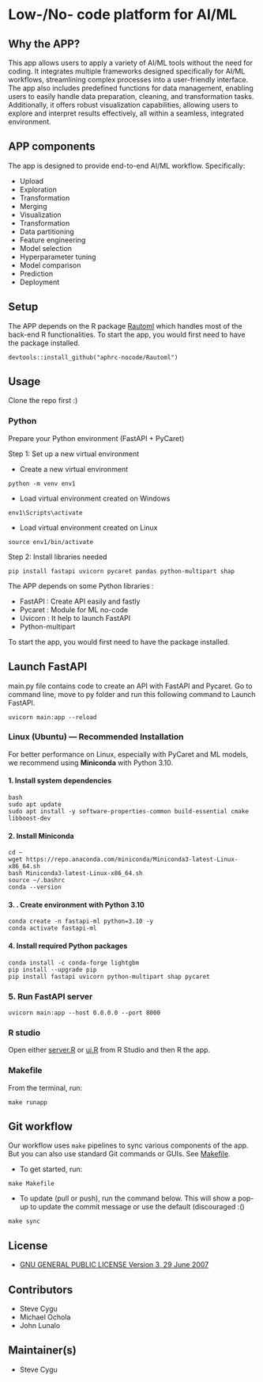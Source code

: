 # Low-/No- code platform for AI/ML


## Why the APP?

This app allows users to apply a variety of AI/ML tools without the need for coding. It integrates multiple frameworks designed specifically for AI/ML workflows, streamlining complex processes into a user-friendly interface. The app also includes predefined functions for data management, enabling users to easily handle data preparation, cleaning, and transformation tasks. Additionally, it offers robust visualization capabilities, allowing users to explore and interpret results effectively, all within a seamless, integrated environment.

## APP components 

The app is designed to provide end-to-end AI/ML workflow. Specifically:
- Upload
- Exploration
- Transformation
- Merging
- Visualization
- Transformation
- Data partitioning
- Feature engineering
- Model selection
- Hyperparameter tuning
- Model comparison 
- Prediction
- Deployment


## Setup

The APP depends on the R package [Rautoml](https://github.com/aphrc-nocode/Rautoml) which handles most of the back-end R functionalities. To start the app, you would first need to have the package installed.

```
devtools::install_github("aphrc-nocode/Rautoml")
```

## Usage

Clone the repo first :)

### Python
Prepare your Python environment (FastAPI + PyCaret)

Step 1: Set up a new virtual environment
- Create a new virtual environment
```
python -m venv env1
```
- Load virtual environment created on Windows
```
env1\Scripts\activate 
```
- Load virtual environment created on Linux
```
source env1/bin/activate
```
Step 2: Install libraries needed
```
pip install fastapi uvicorn pycaret pandas python-multipart shap
```

The APP depends on some Python libraries :
- FastAPI : Create API easily and fastly
- Pycaret : Module for ML no-code
- Uvicorn : It help to launch FastAPI
- Python-multipart

To start the app, you would first need to have the package installed.

## Launch FastAPI
main.py file contains code to create an API with FastAPI and Pycaret.
Go to command line, move to py folder and run this following command to Launch FastAPI.
```
uvicorn main:app --reload
```
### Linux (Ubuntu) — Recommended Installation

For better performance on Linux, especially with PyCaret and ML models, we recommend using **Miniconda** with Python 3.10.

#### 1. Install system dependencies
```
bash
sudo apt update
sudo apt install -y software-properties-common build-essential cmake libboost-dev
```
#### 2. Install Miniconda
```
cd ~
wget https://repo.anaconda.com/miniconda/Miniconda3-latest-Linux-x86_64.sh
bash Miniconda3-latest-Linux-x86_64.sh
source ~/.bashrc
conda --version
```

#### 3. . Create environment with Python 3.10
```
conda create -n fastapi-ml python=3.10 -y
conda activate fastapi-ml
```

#### 4. Install required Python packages
```
conda install -c conda-forge lightgbm
pip install --upgrade pip
pip install fastapi uvicorn python-multipart shap pycaret
```
### 5. Run FastAPI server
```
uvicorn main:app --host 0.0.0.0 --port 8000
```

### R studio

Open either [server.R](./server.R) or [ui.R](./ui.R) from R Studio and then R the app.

### Makefile 

From the terminal, run:

```
make runapp
```

## Git workflow

Our workflow uses `make` pipelines to sync various components of the app. But you can also use standard Git commands or GUIs. See [Makefile](./Makefile). 

- To get started, run:

```
make Makefile
```

- To update (pull or push), run the command below. This will show a pop-up to update the commit message or use the default (discouraged :()

```
make sync
```

## License

- [GNU GENERAL PUBLIC LICENSE Version 3, 29 June 2007](./LICENSE)


## Contributors

- Steve Cygu
- Michael Ochola
- John Lunalo

## Maintainer(s)

- Steve Cygu


